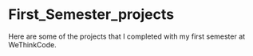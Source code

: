 # First_Semester_projects

Here are some of the projects that I completed with my first semester at WeThinkCode.

